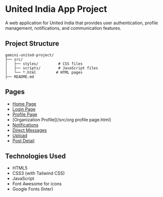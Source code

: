 # United India App Project

A web application for United India that provides user authentication, profile management, notifications, and communication features.

## Project Structure

```
gemini-united-project/
├── src/
│   ├── styles/         # CSS files
│   ├── scripts/        # JavaScript files
│   └── *.html         # HTML pages
├── README.md
```

## Pages
- [Home Page](/src/home.html)
- [Login Page](/src/login.html)
- [Profile Page](/src/profile.html)
- [Organization Profile](/src/org profile page.html)
- [Notifications](/src/notifications.html)
- [Direct Messages](/src/dms.html)
- [Upload](/src/upload.html)
- [Post Detail](/src/post_detail.html)

## Technologies Used
- HTML5
- CSS3 (with Tailwind CSS)
- JavaScript
- Font Awesome for icons
- Google Fonts (Inter)
